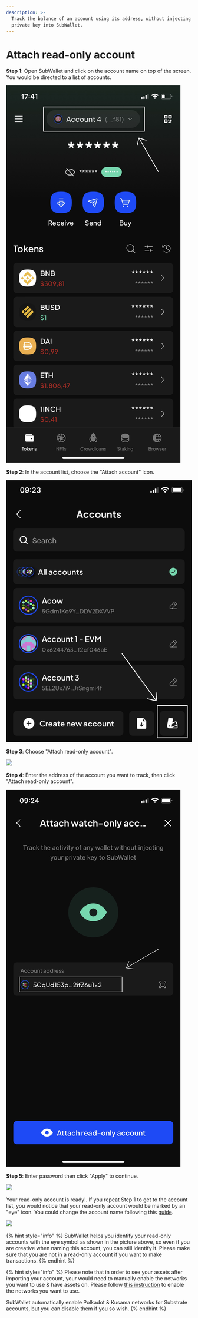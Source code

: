 ```yaml
---
description: >-
  Track the balance of an account using its address, without injecting its
  private key into SubWallet.
---
```


# Attach read-only account

**Step 1**: Open SubWallet and click on the account name on top of the screen. You would be directed to a list of accounts.

![](<../../.gitbook/assets/image (60) (1) (1) (1).png>)

**Step 2**: In the account list, choose the "Attach account" icon.

![](<../../.gitbook/assets/image (66) (1) (1) (1).png>)

**Step 3**: Choose "Attach read-only account".

![](<../../.gitbook/assets/image (13) (3).png>)

**Step 4**: Enter the address of the account you want to track, then click "Attach read-only account".

![](<../../.gitbook/assets/image (47) (1) (1) (1).png>)

**Step 5**: Enter password then click "Apply" to continue.

![](<../../.gitbook/assets/image (17) (3).png>)

Your read-only account is ready!. If you repeat Step 1 to get to the account list, you would notice that your read-only account would be marked by an "eye" icon. You could change the account name following this [guide](switch-between-accounts-and-change-account-name.md).

![](<../../.gitbook/assets/image (74) (2).png>)

{% hint style="info" %}
SubWallet helps you identify your read-only accounts with the eye symbol as shown in the picture above, so even if you are creative when naming this account, you can still identify it. Please make sure that you are not in a read-only account if you want to make transactions.
{% endhint %}



{% hint style="info" %}
Please note that in order to see your assets after importing your account, your would need to manually enable the networks you want to use & have assets on. Please follow [this instruction](../customize-your-blockchains.md) to enable the networks you want to use.

SubWallet automatically enable Polkadot & Kusama networks for Substrate accounts, but you can disable them if you so wish.&#x20;
{% endhint %}
